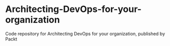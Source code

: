 # Architecting-DevOps-for-your-organization
Code repository for Architecting DevOps for your organization, published by Packt
